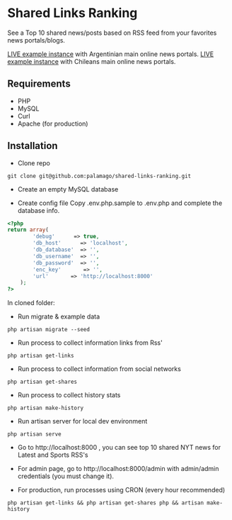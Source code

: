 Shared Links Ranking
====================

See a Top 10 shared news/posts based on RSS feed from your favorites news portals/blogs.

[LIVE example instance](http://ar.topranking.link) with Argentinian main online news portals.
[LIVE example instance](http://cl.topranking.link) with Chileans main online news portals.

Requirements
------------
* PHP
* MySQL
* Curl
* Apache (for production)

Installation
------------
* Clone repo
```shell
git clone git@github.com:palamago/shared-links-ranking.git
```

* Create an empty MySQL database

* Create config file
Copy .env.php.sample to .env.php and complete the database info.

```php
<?php
return array(
		'debug'      => true,
		'db_host'      => 'localhost',
		'db_database'  => '',
		'db_username'  => '',
		'db_password'  => '',
		'enc_key'		=> '',
		'url'		=> 'http://localhost:8000'
	);
?>
```

In cloned folder:

* Run migrate & example data
```shell
php artisan migrate --seed
```

* Run process to collect information links from Rss'
```shell
php artisan get-links
```

* Run process to collect information from social networks
```shell
php artisan get-shares
```

* Run process to collect history stats
```shell
php artisan make-history
```

* Run artisan server for local dev environment
```shell
php artisan serve
```

* Go to http://localhost:8000 , you can see top 10 shared NYT news for Latest and Sports RSS's

* For admin page, go to http://localhost:8000/admin with admin/admin credentials (you must change it).

* For production, run processes using CRON (every hour recommended)
```shell
php artisan get-links && php artisan get-shares php && artisan make-history
```

